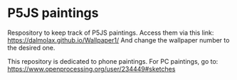 # P5JS paintings

Respository to keep track of P5JS paintings. Access them via this link: https://dalmolax.github.io/Wallpaper1/ And change the wallpaper number to the desired one.

This repository is dedicated to phone paintings. For PC paintings, go to: https://www.openprocessing.org/user/234449#sketches
